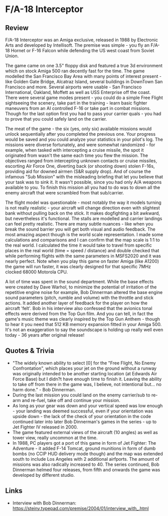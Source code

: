 # F/A-18 Interceptor
## Review

F/A-18 Interceptor was an Amiga exclusive, released in 1988 by Electronic Arts and developed by Intellisoft. The premise was simple - you fly an F/A-18 Hornet or F-16 Falcon while defending the US west coast from Soviet Union.

The game came on one 3.5" floppy disk and featured a true 3d environment which on stock Amiga 500 ran decently fast for the time. The game modelled the San Francisco Bay Area with many points of interest present - like Golden Gate Bridge, Alcatraz Island, several buildings in DownTown San Francisco and more. Several airports were usable - San Francisco International, Oakland, Moffett as well as USS Enterprise off the coast. There were several game modes present - you could do a simple Free Flight sightseeing the scenery, take part in the training - learn basic fighter maneuvers from an AI controlled F-16 or take part in combat missions. Though for the last option first you had to pass your carrier quals - you had to prove that you could safely land on the carrier.

The meat of the game - the six (yes, only six) available missions would unlock sequentially after you completed the previous one. Your progress would be saved and you could analyze your statistics in your pilot's log. The missions were diverse fortunately, and were somewhat randomized - for example, when tasked with intercepting a cruise missile, the spot it originated from wasn't the same each time you flew the mission. The objectives ranged from intercepting unknown contacts or cruise missiles, escorting Air Force One, diverting back (or shooting down) stolen F-16s, providing aid for downed airmen (S&R supply drop). And of course the infamous "Sub Mission" with the misleading briefing that let you believe that your task was to sink it. It wasn't possible, since you had only A/A weapons available to you. To finish this mission all you had to do was to down all the enemy aircraft that were scrambled from that sub/carrier.

The flight model was questionable - most notably the way it models turning is not really realistic - your aircraft will change direction even with slightest bank without pulling back on the stick. It makes dogfighting a bit awkward, but nevertheless it's functional. The stalls are modelled and carrier landings can feel pretty realistic. There are many subtle nuances - like when you break the sound barrier you will get both visual and audio feedback. The most amazing aspect though is the world scale representation. I made some calculations and comparisons and I can confirm that the map scale is 1:1 to the real world. I calculated the time it would take to travel from specific places in the real world (time = speed / distance) and double checked that while performing flights with the same parameters in MSFS2020 and it was nearly perfect. Note when you play this game on faster Amiga (like A1200) the game will run faster, it was clearly designed for that specific 7MHz clocked 68000 Motorola CPU.

A lot of time was spent in the sound department. While the base effects were created by Dave Warhol, to minimize the potential of irritation of the repetitive engine noise for example, Bob Dinnerman altered the base engine sound parameters (pitch, rumble and volume) with the throttle and stick actions. It added another layer of feedback for the player on how the aircraft 'felt'. Bob in his interview also confessed that the avionics tonal effects were derived from the Top Gun film. And you can tell, in fact the game's music theme was clearly inspired by the Top Gun Anthem - though to hear it you need that 512 KB memory expansion fitted in your Amiga 500. It's not an exaggeration to say the soundscape is holding up really well even today - 36 years after original release!

## Quotes & Trivia
* "The widely known ability to select [0] for the "Free Flight, No Enemy Confrontation", which places your jet on the ground without a runway was originally intended to be another starting location (at Edwards Air Force Base) but I didn?t have enough time to finish it. Leaving the ability to take off from there in the game was, I believe, not intentional but... no harm done." - Bob Dinnerman.
* During the last mission you could land on the enemy carrier/sub to re-arm and re-fuel, take off and continue your mission.
* As long as your gear was down and your vertical speed was low enough - your landing was deemed successful, even if your orientation was upside down - the lack of the check of your orientation in the code continued later into later Bob Dinnerman's games in the series - up to Jet Fighter IV released in 2000.
* The game featured external views of the aircraft (10 angles) as well as tower view, really uncommon at the time.
* In 1988, PC players got a port of this game in form of Jet Fighter: The Adventure - it added F-14 Tomcat, ground munitions in form of dumb bombs (no CCIP HUD delivery mode though) and the map was extended south to include Los Angeles with 2 additional airfports. The amount of missions was also radically increased to 40. The series continued, Bob Dinnerman helmed four releases, from fifth and onwards the game was developed by different studio.

## Links
* Interview with Bob Dinnerman: https://steiny.typepad.com/premise/2004/01/interview_with_.html
